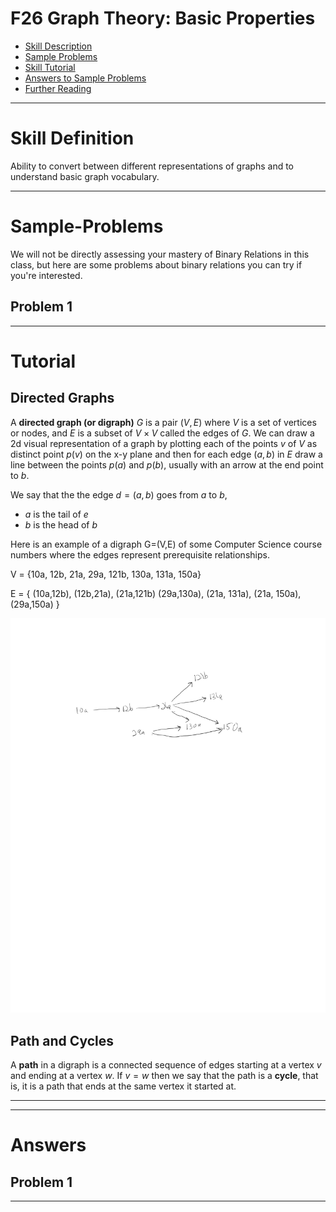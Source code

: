# F26 Graph Theory: Basic Properties


* [Skill Description](#skill-description)
* [Sample Problems](#Sample-Problems)
* [Skill Tutorial](#Tutorial)
* [Answers to Sample Problems](#Answers)
* [Further Reading](#Reading)

---


# Skill Definition
Ability to convert between different representations of graphs and to understand basic graph vocabulary.




---

# Sample-Problems

We will not be directly assessing your mastery of Binary Relations in this class,
but here are some problems about binary relations you can try if you're interested.

## Problem 1


---

# Tutorial

## Directed Graphs

A **directed graph (or digraph)** $G$ is a pair $(V,E)$ where $V$ is a set of vertices or nodes, and $E$ is a subset of $V \times V$ called the edges of $G$.
We can draw a 2d visual representation of a graph by plotting each of the points $v$ of $V$ as distinct point $p(v)$ on the x-y plane and then
for each edge $(a,b)$ in $E$ draw a line between the points $p(a)$ and $p(b)$, usually with an arrow at the end point to $b$. 

We say that the the edge $d=(a,b)$ goes from $a$ to $b$,
* $a$ is the tail of $e$
* $b$ is the head of $b$

Here is an example of a digraph G=(V,E) of some Computer Science course numbers where the edges represent prerequisite relationships.

V = \{10a, 12b, 21a, 29a, 121b, 130a, 131a, 150a\}

E = \{ (10a,12b), (12b,21a), (21a,121b) (29a,130a), (21a, 131a), (21a, 150a), (29a,150a) \}

![CSreqDAG](CSreqDAG.jpeg)

## Path and Cycles
A **path** in a digraph is a connected sequence of edges starting at a vertex $v$ and ending at a vertex $w$.
If $v=w$ then we say that the path is a **cycle**, that is, it is a path that ends at the same vertex it started at.

---
---

# Answers

## Problem 1


---
